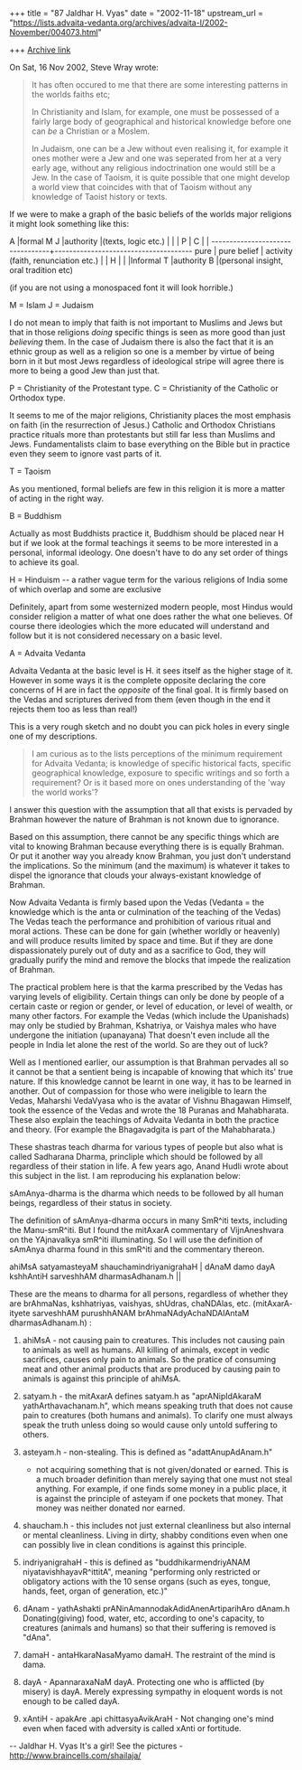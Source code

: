 +++
title = "87 Jaldhar H. Vyas"
date = "2002-11-18"
upstream_url = "https://lists.advaita-vedanta.org/archives/advaita-l/2002-November/004073.html"

+++
[Archive link](https://lists.advaita-vedanta.org/archives/advaita-l/2002-November/004073.html)

On Sat, 16 Nov 2002, Steve Wray wrote:

> It has often occured to me that there are some
> interesting patterns in the worlds faiths etc;
>
> In Christianity and Islam, for example, one must
> be possessed of a fairly large body of geographical
> and historical knowledge before one can *be* a Christian
> or a Moslem.
>
> In Judaism, one can be a Jew without even realising it,
> for example it ones mother were a Jew and one was seperated
> from her at a very early age, without any religious
> indoctrination one would still be a Jew.
> In the case of Taoism, it is quite possible that one
> might develop a world view that coincides with that
> of Taoism without any knowledge of Taoist history
> or texts.
>

If we were to make a graph of the basic beliefs of the worlds major
religions it might look something like this:

A                                |formal                      M J
                                 |authority
                                 |(texts, logic etc.)
                                 |
                                 |
                                 |
                           P     |    C
                                 |
                                 |
---------------------------------+--------------------------------------
pure                             |                                 pure
belief                           |                                 activity
(faith, renunciation etc.)       |
                                 |                              H
                                 |
                                 |
                                 |Informal                      T
                                 |authority
B                                |(personal insight, oral tradition etc)

(if you are not using a monospaced font it will look horrible.)

M = Islam
J = Judaism

I do not mean to imply that faith is not important to Muslims and Jews but
that in those religions *doing* specific things is seen as more good than
just *believing* them.  In the case of Judaism there is also the fact that
it is an ethnic group as well as a religion so one is a member by virtue
of being born in it but most Jews regardless of ideological stripe will
agree there is more to being a good Jew than just that.

P = Christianity of the Protestant type.
C = Christianity of the Catholic or Orthodox type.

It seems to me of the major religions, Christianity places the most
emphasis on faith (in the resurrection of Jesus.)  Catholic and Orthodox
Christians practice rituals more than protestants but still far less than
Muslims and Jews.  Fundamentalists claim to base everything on the Bible
but in practice even they seem to ignore vast parts of it.

T = Taoism

As you mentioned, formal beliefs are few in this religion it is more a
matter of acting in the right way.

B = Buddhism

Actually as most Buddhists practice it, Buddhism should be placed near H
but if we look at the formal teachings it seems to be more interested in a
personal, informal ideology. One doesn't have to do any set order of things
to achieve its goal.

H = Hinduism -- a rather vague term for the various religions of India
some of which overlap and some are exclusive

Definitely, apart from some westernized modern people, most Hindus would
consider religion a matter of what one does rather the what one believes.
Of course there ideologies which the more educated will understand and
follow but it is not considered necessary on a basic level.

A = Advaita Vedanta

Advaita Vedanta at the basic level is H.  it sees itself as the higher
stage of it.  However in some ways it is the complete opposite declaring
the core concerns of H are in fact the *opposite* of the final goal. It is
firmly based on the Vedas and scriptures derived from them (even though in
the end it rejects them too as less than real!)

This is a very rough sketch and no doubt you can pick holes in every
single one of my descriptions.

>
> I am curious as to the lists perceptions of the
> minimum requirement for Advaita Vedanta; is knowledge
> of specific historical facts, specific geographical
> knowledge, exposure to specific writings and so forth a
> requirement?
> Or is it based more on ones understanding of the
> 'way the world works'?


I answer this question with the assumption that all that exists is
pervaded by Brahman however the nature of Brahman is not known due to
ignorance.

Based on this assumption, there cannot be any specific things which are
vital to knowing Brahman because everything there is is equally Brahman.
Or put it another way you already know Brahman, you just don't understand
the implications.  So the minimum (and the maximum) is whatever it takes
to dispel the ignorance that clouds your always-existant knowledge of
Brahman.

Now Advaita Vedanta is firmly based upon the Vedas (Vedanta = the
knowledge which is the anta or culmination of the teaching of the Vedas)
The Vedas teach the performance and prohibition of various ritual and
moral actions.  These can be done for gain (whether worldly or heavenly)
and will produce results limited by space and time.  But if they are done
dispassionately purely out of duty and as a sacrifice to God, they will
gradually purify the mind and remove the blocks that impede the
realization of Brahman.

The practical problem here is that the karma prescribed by the Vedas has
varying levels of eligibility.  Certain things can only be done by people
of a certain caste or region or gender, or level of education, or level of
wealth, or many other factors.  For example the Vedas (which include
the Upanishads) may only be studied by Brahman, Kshatriya, or Vaishya
males who have undergone the initiation (upanayana) That doesn't even
include all the people in India let alone the rest of the world.  So are
they out of luck?

Well as I mentioned earlier, our assumption is that Brahman pervades all
so it cannot be that a sentient being is incapable of knowing that which
its' true nature.  If this knowledge cannot be learnt in one way, it has
to be learned in another.  Out of compassion for those who were ineligible
to learn the Vedas, Maharshi VedaVyasa who is the avatar of Vishnu
Bhagawan Himself, took the essence of the Vedas and wrote the 18 Puranas
and Mahabharata.  These also explain the teachings of Advaita Vedanta in
both the practice and theory.  (For example the Bhagavadgita is part of
the Mahabharata.)

These shastras teach dharma for various types of people but also what is
called Sadharana Dharma, princliple which should be followed by all
regardless of their station in life.  A few years ago, Anand Hudli wrote
about this subject in the list.  I am reproducing his explanation below:

 sAmAnya-dharma is the dharma which needs to be followed by
 all human beings, regardless of their status in society.

 The definition of sAmAnya-dharma occurs in many SmR^iti texts,
 including the Manu-smR^iti. But I found the mitAxarA commentary of
 VijnAneshvara on the YAjnavalkya smR^iti illuminating. So I will
 use the definition of sAmAnya dharma found in this smR^iti and
 the commentary thereon.


 ahiMsA satyamasteyaM shauchamindriyanigrahaH |
 dAnaM damo dayA kshhAntiH sarveshhAM dharmasAdhanam.h ||

 These are the means to dharma for all persons, regardless of
 whether they are brAhmaNas, kshhatriyas, vaishyas, shUdras,
 chaNDAlas, etc. (mitAxarA- ityete sarveshhAM purushhANAM
 brAhmaNAdyAchaNDAlAntaM dharmasAdhanam.h) :

 1) ahiMsA - not causing pain to creatures. This includes not
    causing pain to animals as well as humans. All killing of animals,
    except in vedic sacrifices, causes only pain to animals. So the
    pratice of consuming meat and other animal products that are
    produced by causing pain to animals is against this principle of
    ahiMsA.

 2) satyam.h - the mitAxarA defines satyam.h as "aprANipIdAkaraM
    yathArthavachanam.h", which means speaking truth that does not
    cause pain to creatures (both humans and animals). To clarify
    one must always speak the truth unless doing so would cause
    only untold suffering to others.

 3) asteyam.h - non-stealing. This is defined as "adattAnupAdAnam.h"
    - not acquiring something that is not given/donated or earned.
    This is a much broader definition than merely saying that one must
    not steal anything. For example, if one finds some money in a
    public place, it is against the principle of asteyam if one
    pockets that money. That money was neither donated nor earned.

 4) shaucham.h - this includes not just external cleanliness but
    also internal or mental cleanliness. Living in dirty, shabby
    conditions even when one can possibly live in clean conditions is
    against this principle.

 5) indriyanigrahaH - this is defined as "buddhikarmendriyANAM
    niyatavishhayavR^ittitA", meaning "performing only restricted
    or obligatory actions with the 10 sense organs (such as eyes,
    tongue, hands, feet, organ of generation, etc.)"

 6) dAnam - yathAshakti prANinAmannodakAdidAnenArtiparihAro dAnam.h
    Donating(giving) food, water, etc, according to one's capacity,
    to creatures (animals and humans) so that their suffering is
    removed is "dAna".

 7) damaH - antaHkaraNasaMyamo damaH. The restraint of the mind
    is dama.

 8) dayA - ApannaraxaNaM dayA. Protecting one who is afflicted (by
    misery) is dayA. Merely expressing sympathy in eloquent words
    is not enough to be called dayA.

 9) xAntiH - apakAre .api chittasyaAvikAraH - Not changing one's
    mind even when faced with adversity is called xAnti or
    fortitude.

--
Jaldhar H. Vyas <jaldhar at braincells.com>
It's a girl! See the pictures - http://www.braincells.com/shailaja/

